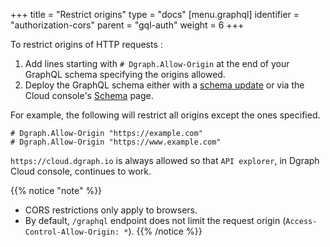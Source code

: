 +++
title = "Restrict origins"
type = "docs"
[menu.graphql]
  identifier = "authorization-cors"
  parent = "gql-auth"
  weight = 6
+++

To restrict origins of HTTP requests : 

1. Add lines starting with `# Dgraph.Allow-Origin` at the end of your GraphQL schema specifying the origins allowed.
2. Deploy the GraphQL schema either with a [schema update](/graphql/admin/#using-updategqlschema-to-add-or-modify-a-schema) or via the Cloud console's [Schema](https://cloud.dgraph.io/_/schema) page.

For example, the following will restrict all origins except the ones specified.

```
# Dgraph.Allow-Origin "https://example.com"
# Dgraph.Allow-Origin "https://www.example.com"
```


`https://cloud.dgraph.io` is always allowed so that ``API explorer``, in Dgraph Cloud console, continues to work.

{{% notice "note" %}}
- CORS restrictions only apply to browsers.
- By default, ``/graphql`` endpoint does not limit the request origin (`Access-Control-Allow-Origin: *`).
{{% /notice %}}